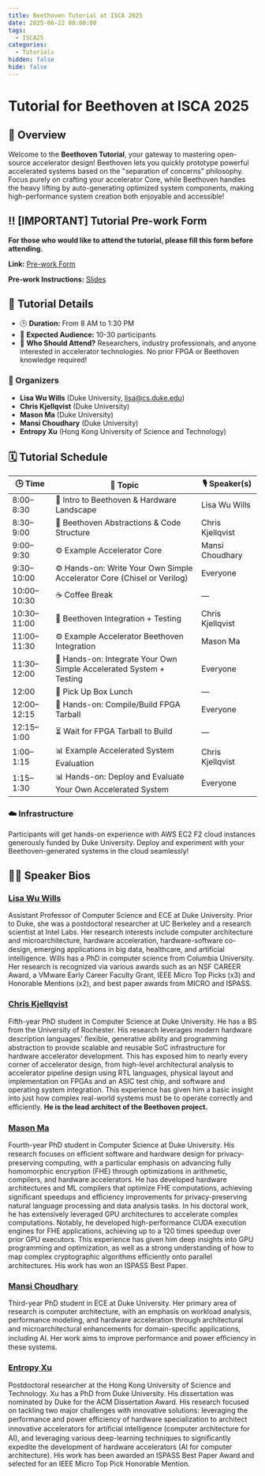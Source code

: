 ```yaml
---
title: Beethoven Tutorial at ISCA 2025
date: 2025-06-22 08:00:00
tags:
  - ISCA25
categories:
  - Tutorials
hidden: false
hide: false
---
```

# Tutorial for Beethoven at ISCA 2025

## 🚀 Overview

Welcome to the **Beethoven Tutorial**, your gateway to mastering open-source accelerator design! Beethoven lets you quickly prototype powerful accelerated systems based on the "separation of concerns" philosophy. Focus purely on crafting your accelerator Core, while Beethoven handles the heavy lifting by auto-generating optimized system components, making high-performance system creation both enjoyable and accessible!

## ‼️ [IMPORTANT] Tutorial Pre-work Form
**For those who would like to attend the tutorial, please fill this form before attending.**

**Link:** [Pre-work Form](https://docs.google.com/forms/d/e/1FAIpQLSe3bU5hK8hgMuD5Qn2M0ko4eynMEA1xqL6idGdH7wIQbm-M_g/viewform?usp=sharing&ouid=117409659567122194620)

**Pre-work Instructions:** [Slides](https://drive.google.com/file/d/1t9IJVCxyMESDeTIMT-bABrBtpHlj-Byb/view?usp=sharing)

## 📅 Tutorial Details

- 🕒 **Duration:** From 8 AM to 1:30 PM
- 👥 **Expected Audience:** 10-30 participants
- 🌟 **Who Should Attend?** Researchers, industry professionals, and anyone interested in accelerator technologies. No prior FPGA or Beethoven knowledge required!

### 🎤 Organizers
- **Lisa Wu Wills** (Duke University, [lisa@cs.duke.edu](mailto:lisa@cs.duke.edu))
- **Chris Kjellqvist** (Duke University)
- **Mason Ma** (Duke University)
- **Mansi Choudhary** (Duke University)
- **Entropy Xu** (Hong Kong University of Science and Technology)

## 🗓️ Tutorial Schedule

| 🕒 Time | 📖 Topic | 🎙️ Speaker(s) |
|--------|----------|----------------|
| 8:00–8:30 | 🎵 Intro to Beethoven & Hardware Landscape | Lisa Wu Wills |
| 8:30–9:00 | 🧩 Beethoven Abstractions & Code Structure | Chris Kjellqvist |
| 9:00–9:30 | ⚙️ Example Accelerator Core | Mansi Choudhary |
| 9:30–10:00 | ⚙️ Hands-on: Write Your Own Simple Accelerator Core (Chisel or Verilog) | Everyone |
| 10:00–10:30 | ☕ Coffee Break | — |
| 10:30–11:00 | 🧪 Beethoven Integration + Testing | Chris Kjellqvist |
| 11:00–11:30 | ⚙️ Example Accelerator Beethoven Integration | Mason Ma |
| 11:30–12:00 | 🧪 Hands-on: Integrate Your Own Simple Accelerated System + Testing | Everyone |
| 12:00 | 🍱 Pick Up Box Lunch | — |
| 12:00–12:15 | 🧪 Hands-on: Compile/Build FPGA Tarball | Everyone |
| 12:15–1:00 | ⏳ Wait for FPGA Tarball to Build | — |
| 1:00–1:15 | 📊 Example Accelerated System Evaluation | Chris Kjellqvist |
| 1:15–1:30 | 📊 Hands-on: Deploy and Evaluate Your Own Accelerated System | Everyone |

### ☁️ Infrastructure
Participants will get hands-on experience with AWS EC2 F2 cloud instances generously funded by Duke University. Deploy and experiment with your Beethoven-generated systems in the cloud seamlessly!

## 👩‍🏫 Speaker Bios

### [Lisa Wu Wills](https://www.lisawuwills.com)
Assistant Professor of Computer Science and ECE at Duke University. Prior to Duke, she was a postdoctoral researcher at UC Berkeley and a research scientist at Intel Labs. Her research interests include computer architecture and microarchitecture, hardware acceleration, hardware-software co-design, emerging applications in big data, healthcare, and artiﬁcial intelligence. Wills has a PhD in computer science from Columbia University. Her research is recognized via various awards such as an NSF CAREER Award, a VMware Early Career Faculty Grant, IEEE Micro Top Picks (x3) and Honorable Mentions (x2), and best paper awards from MICRO and ISPASS.

### [Chris Kjellqvist](https://github.com/ChrisKjellqvist)
Fifth-year PhD student in Computer Science at Duke University. He has a BS from the University of Rochester. His research leverages modern hardware description languages' ﬂexible, generative ability and programming abstraction to provide scalable and reusable SoC infrastructure for hardware accelerator development. This has exposed him to nearly every corner of accelerator design, from high-level architectural analysis to accelerator pipeline design using RTL languages, physical layout and implementation on FPGAs and an ASIC test chip, and software and operating system integration. This experience has given him a basic insight into just how complex real-world systems must be to operate correctly and eﬃciently. **He is the lead architect of the Beethoven project.**

### [Mason Ma](https://jiaaom.github.io)
Fourth-year PhD student in Computer Science at Duke University. His research focuses on eﬃcient software and hardware design for privacy-preserving computing, with a particular emphasis on advancing fully homomorphic encryption (FHE) through optimizations in arithmetic, compilers, and hardware accelerators. He has developed hardware architectures and ML compilers that optimize FHE computations, achieving signiﬁcant speedups and eﬃciency improvements for privacy-preserving natural language processing and data analysis tasks. In his doctoral work, he has extensively leveraged GPU architectures to accelerate complex computations. Notably, he developed high-performance CUDA execution engines for FHE applications, achieving up to a 120 times speedup over prior GPU executors. This experience has given him deep insights into GPU programming and optimization, as well as a strong understanding of how to map complex cryptographic algorithms eﬃciently onto parallel architectures. His work has won an ISPASS Best Paper.

### [Mansi Choudhary](https://scholars.duke.edu/person/mansi.choudhary)
Third-year PhD student in ECE at Duke University. Her primary area of research is computer architecture, with an emphasis on workload analysis, performance modeling, and hardware acceleration through architectural and microarchitectural enhancements for domain-speciﬁc applications, including AI. Her work aims to improve performance and power eﬃciency in these systems.

### [Entropy Xu](https://entropy-xcy.github.io)
Postdoctoral researcher at the Hong Kong University of Science and Technology. Xu has a PhD from Duke University. His dissertation was nominated by Duke for the ACM Dissertation Award. His research focused on tackling two major challenges with innovative solutions: leveraging the performance and power eﬃciency of hardware specialization to architect innovative accelerators for artiﬁcial intelligence (computer architecture for AI), and leveraging various deep-learning techniques to signiﬁcantly expedite the development of hardware accelerators (AI for computer architecture). His work has been awarded an ISPASS Best Paper Award and selected for an IEEE Micro Top Pick Honorable Mention.

